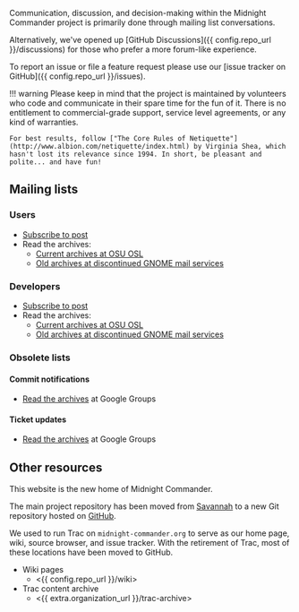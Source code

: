 Communication, discussion, and decision-making within the Midnight Commander project is primarily done through mailing list conversations.

Alternatively, we've opened up [GitHub Discussions]({{ config.repo_url }}/discussions) for those who prefer a more forum-like experience.

To report an issue or file a feature request please use our [issue tracker on GitHub]({{ config.repo_url }}/issues).

!!! warning
    Please keep in mind that the project is maintained by volunteers who code and communicate in their spare time for the fun of it. There is no entitlement to commercial-grade support, service level agreements, or any kind of warranties.

    For best results, follow ["The Core Rules of Netiquette"](http://www.albion.com/netiquette/index.html) by Virginia Shea, which hasn't lost its relevance since 1994. In short, be pleasant and polite... and have fun!

## Mailing lists

### Users

* [Subscribe to post](https://lists.midnight-commander.org/mailman/listinfo/mc)
* Read the archives:
    * [Current archives at OSU OSL](https://lists.midnight-commander.org/pipermail/mc/)
    * [Old archives at discontinued GNOME mail services](https://mail.gnome.org/archives/mc/)
 
### Developers

* [Subscribe to post](https://lists.midnight-commander.org/mailman/listinfo/mc-devel/)
* Read the archives:
    * [Current archives at OSU OSL](https://lists.midnight-commander.org/pipermail/mc-devel/)
    * [Old archives at discontinued GNOME mail services](https://mail.gnome.org/archives/mc-devel/)

### Obsolete lists

#### Commit notifications

* [Read the archives](https://groups.google.com/group/mc-commits) at Google Groups

#### Ticket updates

* [Read the archives](https://groups.google.com/group/mc-bugs) at Google Groups

## Other resources

This website is the new home of Midnight Commander.

The main project repository has been moved from [Savannah](https://savannah.gnu.org/projects/mc) to a new Git repository hosted on [GitHub](https://github.com/MidnightCommander/mc).

We used to run Trac on `midnight-commander.org` to serve as our home page, wiki, source browser, and issue tracker. With the retirement of Trac, most of these locations have been moved to GitHub.

* Wiki pages
     * <{{ config.repo_url }}/wiki>
* Trac content archive
    * <{{ extra.organization_url }}/trac-archive>
